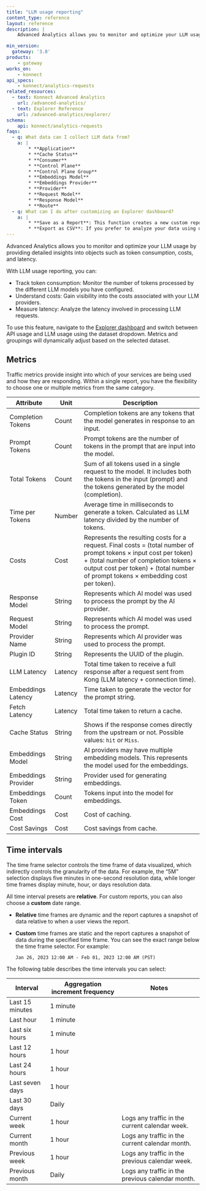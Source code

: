 ```yaml
---
title: "LLM usage reporting"
content_type: reference
layout: reference
description: | 
    Advanced Analytics allows you to monitor and optimize your LLM usage by providing detailed insights into objects such as token consumption, costs, and latency.

min_version:
  gateway: '3.8'
products:
    - gateway
works_on:
    - konnect
api_specs:
    - konnect/analytics-requests
related_resources:
  - text: Konnect Advanced Analytics
    url: /advanced-analytics/
  - text: Explorer Reference
    url: /advanced-analytics/explorer/
schema:
    api: konnect/analytics-requests
faqs:
  - q: What data can I collect LLM data from?
    a: |
        * **Application**
        * **Cache Status**
        * **Consumer**
        * **Control Plane**
        * **Control Plane Group**
        * **Embeddings Model**
        * **Embeddings Provider**
        * **Provider**
        * **Request Model**
        * **Response Model**
        * **Route**
  - q: What can I do after customizing an Explorer dashboard?
    a: |
        * **Save as a Report**: This function creates a new custom report based on your current view, allowing you to revisit these specific insights at a later time.
        * **Export as CSV**: If you prefer to analyze your data using other tools, you can download the current view as a CSV file, making it portable and ready for further analysis elsewhere.    
---
```



Advanced Analytics allows you to monitor and optimize your LLM usage by providing detailed insights into objects such as token consumption, costs, and latency. 

With LLM usage reporting, you can:

* Track token consumption: Monitor the number of tokens processed by the different LLM models you have configured. 
* Understand costs: Gain visibility into the costs associated with your LLM providers. 
* Measure latency: Analyze the latency involved in processing LLM requests. 

To use this feature, navigate to the [Explorer dashboard](https://cloud.konghq.com/us/analytics/explorer) and switch between API usage and LLM usage using the dataset dropdown. Metrics and groupings will dynamically adjust based on the selected dataset. 




## Metrics

Traffic metrics provide insight into which of your services are being used and how they are responding. Within a single report, you have the flexibility to choose one or multiple metrics from the same category.

| Attribute            | Unit          | Description                                                                                                                                                                                                                                                                           |
|----------------------|---------------|---------------------------------------------------------------------------------------------------------------------------------------------------------------------------------------------------------------------------------------------------------------------------------------|
| Completion Tokens     | Count         | Completion tokens are any tokens that the model generates in response to an input.       |
| Prompt Tokens         | Count         | Prompt tokens are the number of tokens in the prompt that are input into the model.            |
| Total Tokens          | Count         | Sum of all tokens used in a single request to the model. It includes both the tokens in the input (prompt) and the tokens generated by the model (completion).  |
| Time per Tokens       | Number  | Average time in milliseconds to generate a token. Calculated as LLM latency divided by the number of tokens.                                                       |
| Costs                 | Cost  | Represents the resulting costs for a request. Final costs = (total number of prompt tokens × input cost per token) + (total number of completion tokens × output cost per token) + (total number of prompt tokens × embedding cost per token). |
| Response Model        | String        | Represents which AI model was used to process the prompt by the AI provider.   |
| Request Model         | String        | Represents which AI model was used to process the prompt. |
| Provider Name         | String        | Represents which AI provider was used to process the prompt.   |
| Plugin ID             | String        | Represents the UUID of the plugin.        |
| LLM Latency           | Latency  | Total time taken to receive a full response after a request sent from Kong (LLM latency + connection time).             |
| Embeddings Latency    | Latency  | Time taken to generate the vector for the prompt string.  |
| Fetch Latency         | Latency | Total time taken to return a cache.                          |
| Cache Status          | String        | Shows if the response comes directly from the upstream or not. Possible values: `hit` or `Miss`.                                          |
| Embeddings Model      | String        | AI providers may have multiple embedding models. This represents the model used for the embeddings.                      |
| Embeddings Provider   | String        | Provider used for generating embeddings.                                                            |
| Embeddings Token      | Count         | Tokens input into the model for embeddings.  |
| Embeddings Cost       | Cost  | Cost of caching.  |
| Cost Savings          | Cost  | Cost savings from cache.            |


## Time intervals

The time frame selector controls the time frame of data visualized, which indirectly controls the
granularity of the data. For example, the “5M” selection displays five minutes in
one-second resolution data, while longer time frames display minute, hour, or days resolution data.

All time interval presets are **relative**. 
For custom reports, you can also choose a **custom** date range.

* **Relative** time frames are dynamic and the report captures a snapshot of data
relative to when a user views the report.
* **Custom** time frames are static and the report captures a snapshot of data
during the specified time frame. You can see the exact range below
the time frame selector. For example:

    ```
    Jan 26, 2023 12:00 AM - Feb 01, 2023 12:00 AM (PST)
    ```
The following table describes the time intervals you can select:

|Interval | Aggregation increment frequency | Notes |  
|---------|-------------|--------------|
| Last 15 minutes | 1 minute |  |
| Last hour | 1 minute  |  |
| Last six hours |  1 minute  |  |
| Last 12 hours |  1 hour  |  |
| Last 24 hours |  1 hour  |  |
| Last seven days |  1 hour  |  |
| Last 30 days |  Daily  |  |
| Current week | 1 hour   |  Logs any traffic in the current calendar week.  |
| Current month |  1 hour  |  Logs any traffic in the current calendar month.  |
| Previous week |  1 hour  | Logs any traffic in the previous calendar week. |
| Previous month |  Daily  |  Logs any traffic in the previous calendar month.  |



